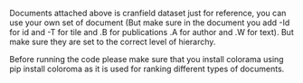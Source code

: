 Documents attached above is cranfield dataset just for reference, you can use your own set of document (But make sure in the document you add -Id for id and -T for tile and .B for publications .A for author and .W for text). But make sure they are set to the correct level of hierarchy.

Before running the code please make sure that you install colorama using pip install coloroma as it is used for ranking different types of documents.
